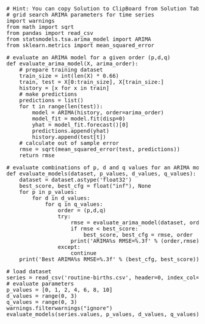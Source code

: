<pre class="file" data-target="clipboard">
# Hint: You can copy Solution to ClipBoard from Solution Tab
# grid search ARIMA parameters for time series
import warnings
from math import sqrt
from pandas import read_csv
from statsmodels.tsa.arima_model import ARIMA
from sklearn.metrics import mean_squared_error

# evaluate an ARIMA model for a given order (p,d,q)
def evaluate_arima_model(X, arima_order):
	# prepare training dataset
	train_size = int(len(X) * 0.66)
	train, test = X[0:train_size], X[train_size:]
	history = [x for x in train]
	# make predictions
	predictions = list()
	for t in range(len(test)):
		model = ARIMA(history, order=arima_order)
		model_fit = model.fit(disp=0)
		yhat = model_fit.forecast()[0]
		predictions.append(yhat)
		history.append(test[t])
	# calculate out of sample error
	rmse = sqrt(mean_squared_error(test, predictions))
	return rmse

# evaluate combinations of p, d and q values for an ARIMA model
def evaluate_models(dataset, p_values, d_values, q_values):
	dataset = dataset.astype('float32')
	best_score, best_cfg = float("inf"), None
	for p in p_values:
		for d in d_values:
			for q in q_values:
				order = (p,d,q)
				try:
					rmse = evaluate_arima_model(dataset, order)
					if rmse < best_score:
						best_score, best_cfg = rmse, order
					print('ARIMA%s RMSE=%.3f' % (order,rmse))
				except:
					continue
	print('Best ARIMA%s RMSE=%.3f' % (best_cfg, best_score))

# load dataset
series = read_csv('routine-births.csv', header=0, index_col=0, parse_dates=True, squeeze=True)
# evaluate parameters
p_values = [0, 1, 2, 4, 6, 8, 10]
d_values = range(0, 3)
q_values = range(0, 3)
warnings.filterwarnings("ignore")
evaluate_models(series.values, p_values, d_values, q_values)

</pre>
